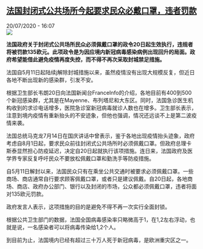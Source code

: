 <!--1595256977000-->
[法国封闭式公共场所今起要求民众必戴口罩，违者罚款](http://www.rfi.fr//cn/%E6%B3%95%E5%9B%BD/20200720-%E6%B3%95%E5%9B%BD%E5%B0%81%E9%97%AD%E5%BC%8F%E5%85%AC%E5%85%B1%E5%9C%BA%E6%89%80%E4%BB%8A%E8%B5%B7%E8%A6%81%E6%B1%82%E6%B0%91%E4%BC%97%E5%BF%85%E6%88%B4%E5%8F%A3%E7%BD%A9%EF%BC%8C%E8%BF%9D%E8%80%85%E7%BD%9A%E6%AC%BE)
------

<div>20/07/2020 - 16:07</div><img src="https://s.rfi.fr/media/display/1045b330-ca92-11ea-8fa6-005056bf87d6/w:310/p:16x9/2020-07-20T102121Z_1297897414_RC2YWH9J5LKC_RTRMADP_3_HEALTH-CORONAVIRUS-FRANCE-MASKS.JPG"><p><strong>法国政府关于封闭式公共场所民众必须佩戴口罩的政令20日起生效执行，违规者将被罚款135欧元。此项政令是为因应境内新冠病毒感染病例出现回升的局面。政府希望能借此避免疫情再度失控，而不得不再次采取封城禁足措施。</strong></p><div class="t-content__body u-clearfix"><div class="m-interstitial"></div><p>法国自5月11日起陆续j解除封城措施以来，虽然疫情没有出现大规模反复，但近日各地不断出现新的感染群，引发不安。</p><p>根据卫生部长韦朗20日向法国新闻台FranceInfo的介绍，各地目前有400到500个新冠感染群，尤其是在Mayenne、布列塔尼和大东区。同时，法国急诊医生机构收到的求诊电话增多，医院急诊室新冠病毒就诊人数也在增多。卫生部长表示，注意到境内疫情有重新抬头的不安迹象，但他也强调，情况还远谈不上是第二波疫情来袭。</p><p>法国总统马克龙7月14日在国庆讲话中曾表示，鉴于各地出现疫情抬头迹象，政府考虑自8月1日起，要求民众前往封闭式公共场所时必须佩戴口罩。但政府总理卡斯泰显然担心防疫延迟，决定自20日起就执行该项措施。连日来，法国政府及医学界专家反复呼吁民众不要放松佩戴口罩和勤洗手等防疫措施。</p><p>自5月11日解封以来，法国民众只有在乘坐公共交通时被要求必须佩戴口罩。一些商场、商店通常自行要求顾客佩戴口罩，或者只是建议佩戴。自20日起，各地商场、商店、政府办公部门、银行以及封闭的市场，公众都必须佩戴口罩，违者将面对135欧元罚款。</p><p>政府发言人表示，这项措施的目的是避免不得不再一次实行全面封锁。</p><p>根据公共卫生部门的数据，法国全国病毒感染率只略微高于1，在1,2左右浮动，也就是说，一名感染者可以将病毒传染给1,2个人。</p><p>到目前为止，法国境内已经有超过三十万人死于新冠病毒，是欧洲重灾区之一。</p><div class="o-self-promo o-self-promo--nl o-self-promo--hidden" data-selfpromo-newsletter></div><div class="o-self-promo o-self-promo--app o-self-promo--hidden" data-selfpromo-app></div></div>
